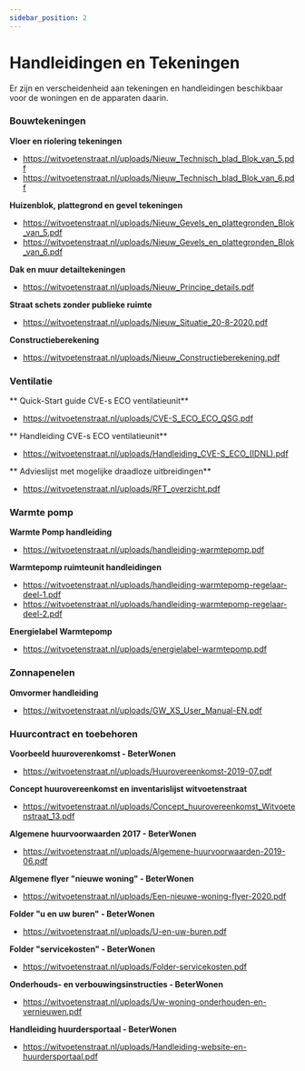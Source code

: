 ```yaml
---
sidebar_position: 2
---
```


# Handleidingen en Tekeningen

Er zijn en verscheidenheid aan tekeningen en handleidingen beschikbaar voor de woningen en de apparaten daarin.


### Bouwtekeningen

**Vloer en riolering tekeningen**

- https://witvoetenstraat.nl/uploads/Nieuw_Technisch_blad_Blok_van_5.pdf
- https://witvoetenstraat.nl/uploads/Nieuw_Technisch_blad_Blok_van_6.pdf

**Huizenblok, plattegrond en gevel tekeningen**

- https://witvoetenstraat.nl/uploads/Nieuw_Gevels_en_plattegronden_Blok_van_5.pdf
- https://witvoetenstraat.nl/uploads/Nieuw_Gevels_en_plattegronden_Blok_van_6.pdf

**Dak en muur detailtekeningen**

- https://witvoetenstraat.nl/uploads/Nieuw_Principe_details.pdf

**Straat schets zonder publieke ruimte**

- https://witvoetenstraat.nl/uploads/Nieuw_Situatie_20-8-2020.pdf

**Constructieberekening**

- https://witvoetenstraat.nl/uploads/Nieuw_Constructieberekening.pdf


### Ventilatie

** Quick-Start guide CVE-s ECO ventilatieunit**

- https://witvoetenstraat.nl/uploads/CVE-S_ECO_ECO_QSG.pdf

** Handleiding CVE-s ECO ventilatieunit**

- https://witvoetenstraat.nl/uploads/Handleiding_CVE-S_ECO_(IDNL).pdf

** Advieslijst met mogelijke draadloze uitbreidingen**

- https://witvoetenstraat.nl/uploads/RFT_overzicht.pdf


### Warmte pomp

**Warmte Pomp handleiding**

- https://witvoetenstraat.nl/uploads/handleiding-warmtepomp.pdf

**Warmtepomp ruimteunit handleidingen**

- https://witvoetenstraat.nl/uploads/handleiding-warmtepomp-regelaar-deel-1.pdf
- https://witvoetenstraat.nl/uploads/handleiding-warmtepomp-regelaar-deel-2.pdf

**Energielabel Warmtepomp**

- https://witvoetenstraat.nl/uploads/energielabel-warmtepomp.pdf


### Zonnapenelen

**Omvormer handleiding**

- https://witvoetenstraat.nl/uploads/GW_XS_User_Manual-EN.pdf


### Huurcontract en toebehoren

**Voorbeeld huuroverenkomst - BeterWonen**

- https://witvoetenstraat.nl/uploads/Huurovereenkomst-2019-07.pdf

**Concept huurovereenkomst en inventarislijst witvoetenstraat**

- https://witvoetenstraat.nl/uploads/Concept_huurovereenkomst_Witvoetenstraat_13.pdf


**Algemene huurvoorwaarden 2017 - BeterWonen**

- https://witvoetenstraat.nl/uploads/Algemene-huurvoorwaarden-2019-06.pdf

**Algemene flyer "nieuwe woning" - BeterWonen**

- https://witvoetenstraat.nl/uploads/Een-nieuwe-woning-flyer-2020.pdf

**Folder "u en uw buren" - BeterWonen**

- https://witvoetenstraat.nl/uploads/U-en-uw-buren.pdf

**Folder "servicekosten" - BeterWonen**

- https://witvoetenstraat.nl/uploads/Folder-servicekosten.pdf

**Onderhouds- en verbouwingsinstructies - BeterWonen**

- https://witvoetenstraat.nl/uploads/Uw-woning-onderhouden-en-vernieuwen.pdf

**Handleiding huurdersportaal - BeterWonen**

- https://witvoetenstraat.nl/uploads/Handleiding-website-en-huurdersportaal.pdf
